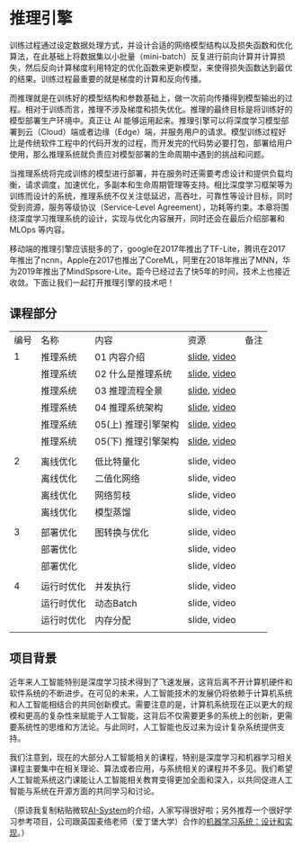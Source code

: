 # 推理引擎

训练过程通过设定数据处理方式，并设计合适的网络模型结构以及损失函数和优化算法，在此基础上将数据集以小批量（mini-batch）反复进行前向计算并计算损失，然后反向计算梯度利用特定的优化函数来更新模型，来使得损失函数达到最优的结果。训练过程最重要的就是梯度的计算和反向传播。

而推理就是在训练好的模型结构和参数基础上，做一次前向传播得到模型输出的过程。相对于训练而言，推理不涉及梯度和损失优化。推理的最终目标是将训练好的模型部署生产环境中。真正让 AI 能够运用起来。推理引擎可以将深度学习模型部署到云（Cloud）端或者边缘（Edge）端，并服务用户的请求。模型训练过程好比是传统软件工程中的代码开发的过程，而开发完的代码势必要打包，部署给用户使用，那么推理系统就负责应对模型部署的生命周期中遇到的挑战和问题。

当推理系统将完成训练的模型进行部署，并在服务时还需要考虑设计和提供负载均衡，请求调度，加速优化，多副本和生命周期管理等支持。相比深度学习框架等为训练而设计的系统，推理系统不仅关注低延迟，高吞吐，可靠性等设计目标，同时受到资源，服务等级协议（Service-Level Agreement），功耗等约束。本章将围绕深度学习推理系统的设计，实现与优化内容展开，同时还会在最后介绍部署和 MLOps 等内容。

移动端的推理引擎应该挺多的了，google在2017年推出了TF-Lite，腾讯在2017年推出了ncnn，Apple在2017也推出了CoreML，阿里在2018年推出了MNN，华为2019年推出了MindSpsore-Lite。距今已经过去了快5年的时间，技术上也接近收敛。下面让我们一起打开推理引擎的技术吧！

## 课程部分

|     |       |              |                                                                                                 |     |
| --- | ----- | ------------ | ----------------------------------------------------------------------------------------------- | --- |
| 编号  | 名称    | 内容           | 资源                                                                                              | 备注  |
| 1   | 推理系统  | 01 内容介绍      | [slide](./Inference/01.introduction.pdf), [video](https://www.bilibili.com/video/BV1J8411K7pj/) |     |
|     | 推理系统  | 02 什么是推理系统   | [slide](./Inference/02.constraints.pdf), [video](https://www.bilibili.com/video/BV1nY4y1f7G5/)  |     |
|     | 推理系统  | 03 推理流程全景    | [slide](./Inference/03.workflow.pdf), [video]()                                                 |     |
|     | 推理系统  | 04 推理系统架构    | [slide](./Inference/04.system.pdf), [video]()                                                   |     |
|     | 推理系统  | 05(上) 推理引擎架构 | [slide](./Inference/05.inference.pdf), [video]()                                                |     |
|     | 推理系统  | 05(下) 推理引擎架构 | [slide](./Inference/06.architecture.pdf), [video]()                                             |     |
|     |       |              |                                                                                                 |     |
| 2   | 离线优化  | 低比特量化        | slide, video                                                                                    |     |
|     | 离线优化  | 二值化网络        | slide, video                                                                                    |     |
|     | 离线优化  | 网络剪枝         | slide, video                                                                                    |     |
|     | 离线优化  | 模型蒸馏         | slide, video                                                                                    |     |
|     |       |              |                                                                                                 |     |
| 3   | 部署优化  | 图转换与优化       | slide, video                                                                                    |     |
|     | 部署优化  |              | slide, video                                                                                    |     |
|     | 部署优化  |              | slide, video                                                                                    |     |
|     |       |              |                                                                                                 |     |
| 4   | 运行时优化 | 并发执行         | slide, video                                                                                    |     |
|     | 运行时优化 | 动态Batch      | slide, video                                                                                    |     |
|     | 运行时优化 | 内存分配         | slide, video                                                                                    |     |
|     |       |              |                                                                                                 |     |

## 项目背景

近年来人工智能特别是深度学习技术得到了飞速发展，这背后离不开计算机硬件和软件系统的不断进步。在可见的未来，人工智能技术的发展仍将依赖于计算机系统和人工智能相结合的共同创新模式。需要注意的是，计算机系统现在正以更大的规模和更高的复杂性来赋能于人工智能，这背后不仅需要更多的系统上的创新，更需要系统性的思维和方法论。与此同时，人工智能也反过来为设计复杂系统提供支持。

我们注意到，现在的大部分人工智能相关的课程，特别是深度学习和机器学习相关课程主要集中在相关理论、算法或者应用，与系统相关的课程并不多见。我们希望人工智能系统这门课能让人工智能相关教育变得更加全面和深入，以共同促进人工智能与系统在开源方面的共同学习和讨论。

（原谅我复制粘贴微软[AI-System](https://github.com/microsoft/AI-System)的介绍，人家写得很好啦；另外推荐一个很好学习参考项目，公司跟英国麦络老师（爱丁堡大学）合作的[机器学习系统：设计和实现](https://github.com/openmlsys/openmlsys-zh)。）
